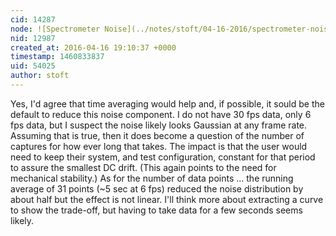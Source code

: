 ```yaml
---
cid: 14287
node: ![Spectrometer Noise](../notes/stoft/04-16-2016/spectrometer-noise)
nid: 12987
created_at: 2016-04-16 19:10:37 +0000
timestamp: 1460833837
uid: 54025
author: stoft
---
```


Yes, I'd agree that time averaging would help and, if possible, it sould be the default to reduce this noise component. I do not have 30 fps data, only 6 fps data, but I suspect the noise likely looks Gaussian at any frame rate. Assuming that is true, then it does become a question of the number of captures for how ever long that takes. The impact is that the user would need to keep their system, and test configuration, constant for that period to assure the smallest DC drift. (This again points to the need for mechanical stability.) As for the number of data points ... the running average of 31 points (~5 sec at 6 fps) reduced the noise distribution by about half but the effect is not linear. I'll think more about extracting a curve to show the trade-off, but having to take data for a few seconds seems likely.